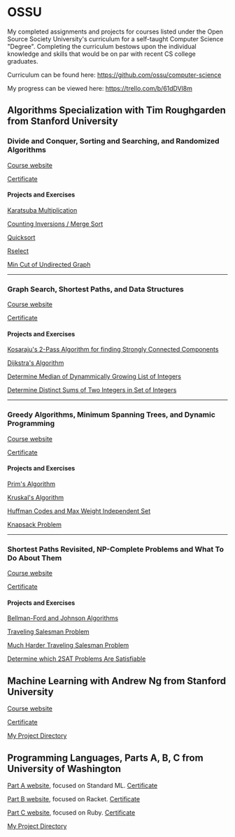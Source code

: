 # OSSU
My completed assignments and projects for courses listed under the Open Source Society University's curriculum for a self-taught Computer Science "Degree".  Completing the curriculum bestows upon the individual knowledge and skills that would be on par with recent CS college graduates.

Curriculum can be found here: https://github.com/ossu/computer-science

My progress can be viewed here: https://trello.com/b/61dDVl8m

## Algorithms Specialization with Tim Roughgarden from Stanford University

### Divide and Conquer, Sorting and Searching, and Randomized Algorithms
[Course website](https://www.coursera.org/learn/algorithms-divide-conquer/)

[Certificate](https://www.coursera.org/account/accomplishments/verify/PD8BZ36GPUWW)

#### Projects and Exercises
[Karatsuba Multiplication](https://nnard1616.github.io/2018/06/11/Algorithms-Illuminated-Chapter-1-Exercises)

[Counting Inversions / Merge Sort](https://nnard1616.github.io/2018/06/16/Algorithms-Illuminated-Chapter-3-Exercises)

[Quicksort](https://nnard1616.github.io/2018/06/23/Algorithms-Illuminated-Chapter-5-Exercises)

[Rselect](https://nnard1616.github.io/2018/06/25/Algorithms-Illuminated-Chapter-6-Exercises)

[Min Cut of Undirected Graph](https://nnard1616.github.io/2018/06/30/Coursera-Roughgarden-Algorithms-Pt-1-Wk-4)

---
### Graph Search, Shortest Paths, and Data Structures
[Course website](https://www.coursera.org/learn/algorithms-graphs-data-structures)

[Certificate](https://www.coursera.org/account/accomplishments/verify/WL667G3ES9PD)

#### Projects and Exercises
[Kosaraju's 2-Pass Algorithm for finding Strongly Connected Components](https://nnard1616.github.io/2018/07/09/Coursera-Roughgarden-Algorithms-Pt-2-Wk-1)

[Dijkstra's Algorithm](https://nnard1616.github.io/2018/07/17/Coursera-Roughgarden-Algorithms-Pt-2-Wk-2)

[Determine Median of Dynammically Growing List of Integers](https://nnard1616.github.io/2018/07/19/Coursera-Roughgarden-Algorithms-Pt-2-Wk-3)

[Determine Distinct Sums of Two Integers in Set of Integers](https://nnard1616.github.io/2018/07/19/Coursera-Roughgarden-Algorithms-Pt-2-Wk-4)

---
### Greedy Algorithms, Minimum Spanning Trees, and Dynamic Programming
[Course website](https://www.coursera.org/learn/algorithms-greedy/)

[Certificate](https://www.coursera.org/account/accomplishments/verify/PCCS29MCX6AJ)

#### Projects and Exercises
[Prim's Algorithm](https://nnard1616.github.io/2018/07/27/Coursera-Roughgarden-Algorithms-Pt-3-Wk-1)

[Kruskal's Algorithm](https://nnard1616.github.io/2018/08/16/Coursera-Roughgarden-Algorithms-Pt-3-Wk-2)

[Huffman Codes and Max Weight Independent Set](https://nnard1616.github.io/2018/08/17/Coursera-Roughgarden-Algorithms-Pt-3-Wk-3)

[Knapsack Problem](https://nnard1616.github.io/2018/08/20/Coursera-Roughgarden-Algorithms-Pt-3-Wk-4)

---
### Shortest Paths Revisited, NP-Complete Problems and What To Do About Them
[Course website](https://www.coursera.org/learn/algorithms-npcomplete/)

[Certificate](https://www.coursera.org/account/accomplishments/verify/JK9HRKUSU7KS)

#### Projects and Exercises
[Bellman-Ford and Johnson Algorithms](https://nnard1616.github.io/2018/08/22/Coursera-Roughgarden-Algorithms-Pt-4-Wk-1)

[Traveling Salesman Problem](https://nnard1616.github.io/2018/08/25/Coursera-Roughgarden-Algorithms-Pt-4-Wk-2)

[Much Harder Traveling Salesman Problem](https://nnard1616.github.io/2018/08/28/Coursera-Roughgarden-Algorithms-Pt-4-Wk-3)

[Determine which 2SAT Problems Are Satisfiable](https://nnard1616.github.io/2018/08/30/Coursera-Roughgarden-Algorithms-Pt-4-Wk-4)

## Machine Learning with Andrew Ng from Stanford University
[Course website](https://www.coursera.org/learn/machine-learning)

[Certificate](https://www.coursera.org/account/accomplishments/certificate/7YYXLGGX3TSS)

[My Project Directory](https://github.com/nnard1616/OSSU/tree/master/Core_Applications/Stanford--Machine_Learning-Ng)

## Programming Languages, Parts A, B, C from University of Washington
[Part A website](https://www.coursera.org/learn/programming-languages), focused on Standard ML.
[Certificate](https://www.coursera.org/account/accomplishments/certificate/HVN4FAQZC773)

[Part B website](https://www.coursera.org/learn/programming-languages-part-b), focused on Racket.
[Certificate](https://www.coursera.org/account/accomplishments/certificate/VQP3TQHY4ZXF)

[Part C website](https://www.coursera.org/learn/programming-languages-part-c), focused on Ruby.
[Certificate](https://www.coursera.org/account/accomplishments/certificate/XLP5N99NWNXJ)

[My Project Directory](https://github.com/nnard1616/OSSU/tree/master/Core_programming/UoWash--Programming_Languages)

